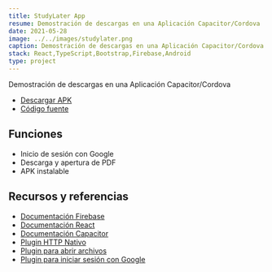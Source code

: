 ```yaml
---
title: StudyLater App
resume: Demostración de descargas en una Aplicación Capacitor/Cordova
date: 2021-05-28
image: ../../images/studylater.png
caption: Demostración de descargas en una Aplicación Capacitor/Cordova
stack: React,TypeScript,Bootstrap,Firebase,Android
type: project
---
```


Demostración de descargas en una Aplicación Capacitor/Cordova

- [Descargar APK](https://github.com/angelxehg/studylater-app/releases)
- [Código fuente](https://github.com/angelxehg/studylater-app)

## Funciones

- Inicio de sesión con Google
- Descarga y apertura de PDF
- APK instalable

## Recursos y referencias

- [Documentación Firebase](https://firebase.google.com/docs)
- [Documentación React](https://es.reactjs.org/)
- [Documentación Capacitor](https://capacitorjs.com/)
- [Plugin HTTP Nativo](https://github.com/silkimen/cordova-plugin-advanced-http)
- [Plugin para abrir archivos](https://github.com/pwlin/cordova-plugin-file-opener2)
- [Plugin para iniciar sesión con Google](https://github.com/EddyVerbruggen/cordova-plugin-googleplus)
